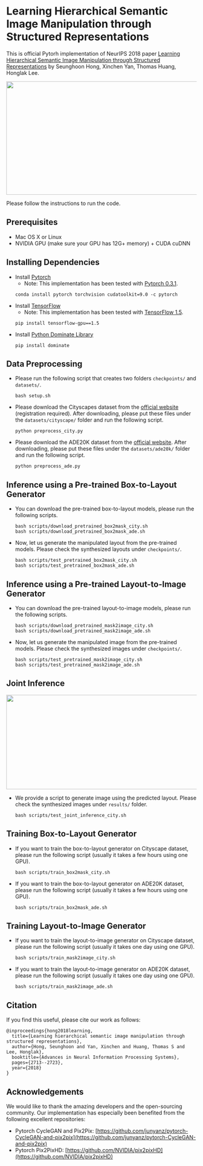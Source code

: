 # Learning Hierarchical Semantic Image Manipulation through Structured Representations

This is official Pytorh implementation of NeurIPS 2018 paper [Learning Hierarchical Semantic Image Manipulation through Structured Representations](https://arxiv.org/abs/1808.07535) by Seunghoon Hong, Xinchen Yan, Thomas Huang, Honglak Lee.

<img src="https://aa501f67-a-62cb3a1a-s-sites.googlegroups.com/site/hierarchicalimagemanipulation/home/Figure_intro_horizontal.png" width="800px" height="300px"/>

Please follow the instructions to run the code.

## Prerequisites
* Mac OS X or Linux
* NVIDIA GPU (make sure your GPU has 12G+ memory) + CUDA cuDNN

## Installing Dependencies
* Install [Pytorch](https://pytorch.org/)
  * Note: This implementation has been tested with [Pytorch 0.3.1](https://pytorch.org/get-started/previous-versions/).
  ```
  conda install pytorch torchvision cudatoolkit=9.0 -c pytorch
  ```
* Install [TensorFlow](https://www.tensorflow.org/)
  * Note: This implementation has been tested with [TensorFlow 1.5](https://www.tensorflow.org/versions).
  ```
  pip install tensorflow-gpu==1.5
  ```
* Install [Python Dominate Library](https://pypi.org/project/dominate/)
  ```
  pip install dominate
  ```

## Data Preprocessing
* Please run the following script that creates two folders ```checkpoints/``` and ```datasets/```.
  ```
  bash setup.sh
  ```
* Please download the Cityscapes dataset from the [official website](https://www.cityscapes-dataset.com/) (registration required). After downloading, please put these files under the ```datasets/cityscape/``` folder and run the following script.
  ```
  python preprocess_city.py
  ```

* Please download the ADE20K dataset from the [official website](http://groups.csail.mit.edu/vision/datasets/ADE20K/). After downloading, please put these files under the ```datasets/ade20k/``` folder and run the following script.
  ```
  python preprocess_ade.py
  ```

## Inference using a Pre-trained Box-to-Layout Generator
* You can download the pre-trained box-to-layout models, please run the following scripts.
  ```
  bash scripts/download_pretrained_box2mask_city.sh
  bash scripts/download_pretrained_box2mask_ade.sh
  ```
* Now, let us generate the manipulated layout from the pre-trained models. Please check the synthesized layouts under ```checkpoints/```.
  ```
  bash scripts/test_pretrained_box2mask_city.sh
  bash scripts/test_pretrained_box2mask_ade.sh
  ```

## Inference using a Pre-trained Layout-to-Image Generator
* You can download the pre-trained layout-to-image models, please run the following scripts.
  ```
  bash scripts/download_pretrained_mask2image_city.sh
  bash scripts/download_pretrained_mask2image_ade.sh
  ```
* Now, let us generate the manipulated image from the pre-trained models. Please check the synthesized images under ```checkpoints/```.
  ```
  bash scripts/test_pretrained_mask2image_city.sh
  bash scripts/test_pretrained_mask2image_ade.sh
  ```

## Joint Inference
<img src="https://aa501f67-a-62cb3a1a-s-sites.googlegroups.com/site/hierarchicalimagemanipulation/home/Figure_adaptive_generation_selected_7cols_bbox.png" width="800px" height="250px"/>

* We provide a script to generate image using the predicted layout. Please check the synthesized images under ```results/``` folder.
  ```
  bash scripts/test_joint_inference_city.sh
  ```

## Training Box-to-Layout Generator
* If you want to train the box-to-layout generator on Cityscape dataset, please run the following script (usually it takes a few hours using one GPU).
  ```
  bash scripts/train_box2mask_city.sh
  ```
* If you want to train the box-to-layout generator on ADE20K dataset, please run the following script (usually it takes a few hours using one GPU).
  ```
  bash scripts/train_box2mask_ade.sh
  ```

## Training Layout-to-Image Generator
* If you want to train the layout-to-image generator on Cityscape dataset, please run the following script (usually it takes one day using one GPU).
  ```
  bash scripts/train_mask2image_city.sh
  ```
* If you want to train the layout-to-image generator on ADE20K dataset, please run the following script (usually it takes one day using one GPU).
  ```
  bash scripts/train_mask2image_ade.sh
  ```
  
## Citation
If you find this useful, please cite our work as follows:
```
@inproceedings{hong2018learning,
  title={Learning hierarchical semantic image manipulation through structured representations},
  author={Hong, Seunghoon and Yan, Xinchen and Huang, Thomas S and Lee, Honglak},
  booktitle={Advances in Neural Information Processing Systems},
  pages={2713--2723},
  year={2018}
}
```

## Acknowledgements
We would like to thank the amazing developers and the open-sourcing community. Our implementation has especially been benefited from the following excellent repositories:
* Pytorch CycleGAN and Pix2Pix: [https://github.com/junyanz/pytorch-CycleGAN-and-pix2pix](https://github.com/junyanz/pytorch-CycleGAN-and-pix2pix)
* Pytorch Pix2PixHD: [https://github.com/NVIDIA/pix2pixHD](https://github.com/NVIDIA/pix2pixHD)

